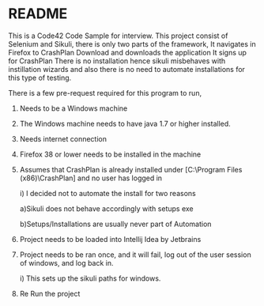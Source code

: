 # README #



This is a Code42 Code Sample for interview. 
This project consist of Selenium and Sikuli, there is only two parts of the framework, 
It navigates in Firefox to CrashPlan Download and downloads the application
It signs up for CrashPlan
There is no installation hence sikuli misbehaves with instillation wizards and also there is no need to automate installations for this type of testing. 

There is a few pre-request required for this program to run,
1) Needs to be a Windows machine

2) The Windows machine needs to have java 1.7 or higher installed.

3) Needs internet connection

4) Firefox 38 or lower needs to be installed in the machine

5) Assumes that CrashPlan is already installed under [C:\Program Files (x86)\CrashPlan\] and no user has logged in

   i) I decided not to automate the install for two reasons

      a)Sikuli does not behave accordingly with setups exe

      b)Setups/Installations are usually never part of Automation

7) Project needs to be loaded into Intellij Idea by Jetbrains

8) Project needs to be ran once, and it will fail, log out of the user session of windows, and log back in.

   i) This sets up the sikuli paths for windows.

9) Re Run the project